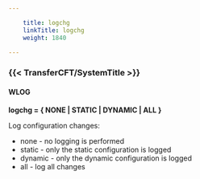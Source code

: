 ```yaml
---

    title: logchg
    linkTitle: logchg
    weight: 1840

---
```

### {{< TransferCFT/SystemTitle  >}}

#### WLOG

****logchg = { NONE | STATIC | DYNAMIC | ALL
}****

Log configuration changes:

- none - no logging
    is performed
- static - only the
    static configuration is logged
- dynamic - only
    the dynamic configuration is logged
- all - log all changes
